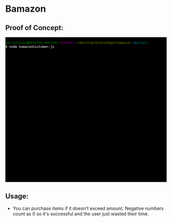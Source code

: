 # Bamazon

## Proof of Concept:
![Bamazon Gif](https://raw.githubusercontent.com/Mercyfulsin/Bamazon/master/bamazonCustomer.gif)

## Usage:
* You can purchase items if it doesn't exceed amount. Negative numbers count as 0 so it's successful and the user just wasted their time.
